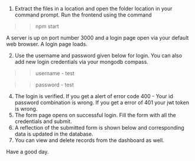 1) Extract the files in a location and open the folder location in your command prompt. Run the frontend using the command 

>> npm start

A server is up on port number 3000 and a login page open via your default web browser. A login page loads.

2) Use the username and password given below for login. You can also add new login credentials via your mongodb compass.
>> username - test

>> password - test
4) The login is verified. If you get a alert of error code 400 - Your id password combination is wrong. If you get a error of 401 your jwt token is wrong.
5) The form page opens on successful login. Fill the form with all the credentials and submit.
6) A reflection of the submitted form is shown below and corresponding data is updated in the database.
7) You can view and delete records from the dashboard as well.

Have a good day. 




